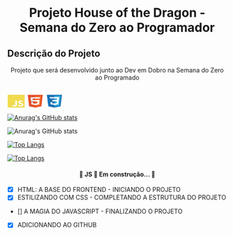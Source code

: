 <h1 align="center">Projeto House of the Dragon - Semana do Zero ao Programador</h1>

## Descrição do Projeto
<p align="center">Projeto que será  desenvolvido junto ao Dev em Dobro na Semana do Zero ao Programado</p>

<div style="display: inline_block"><br>
  <img align="center" alt="Js" height="30" width="40" src="https://raw.githubusercontent.com/devicons/devicon/master/icons/javascript/javascript-plain.svg">
  <img align="center" alt="HTML" height="30" width="40" src="https://raw.githubusercontent.com/devicons/devicon/master/icons/html5/html5-original.svg">
  <img align="center" alt="CSS" height="30" width="40" src="https://raw.githubusercontent.com/devicons/devicon/master/icons/css3/css3-original.svg">
</div>

[![Anurag's GitHub stats](https://github-readme-stats.vercel.app/api?username=williamsramos)](https://github.com/williamsramos/github-readme-stats)

![Anurag's GitHub stats](https://github-readme-stats.vercel.app/api?username=williamsramos&show_icons=true)

[![Top Langs](https://github-readme-stats.vercel.app/api/top-langs/?username=williamsramos&hide=javascript,html)](https://github.com/williamsramos/github-readme-stats)

[![Top Langs](https://github-readme-stats.vercel.app/api/top-langs/?username=williamsramos&layout=compact)](https://github.com/williamsramos/github-readme-stats)


<h4 align="center"> 
	🚧  JS 🚀 Em construção...  🚧
</h4>

- [x] HTML: A BASE DO FRONTEND - INICIANDO O PROJETO
- [x]  ESTILIZANDO COM CSS - COMPLETANDO A ESTRUTURA DO PROJETO
- [] A MAGIA DO JAVASCRIPT - FINALIZANDO O PROJETO
- [x]  ADICIONANDO AO GITHUB
